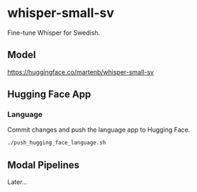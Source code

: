 # whisper-small-sv
Fine-tune Whisper for Swedish.

## Model
https://huggingface.co/martenb/whisper-small-sv

## Hugging Face App
### Language
Commit changes and push the language app to Hugging Face.
```bash
./push_hugging_face_language.sh
```

## Modal Pipelines
Later...